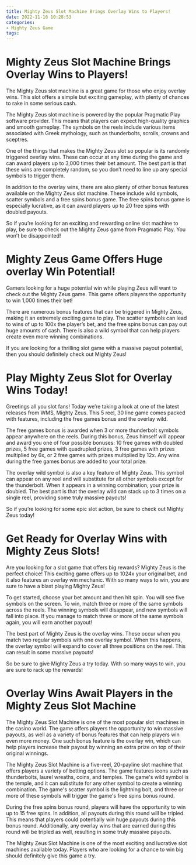 ```yaml
---
title: Mighty Zeus Slot Machine Brings Overlay Wins to Players!
date: 2022-11-16 10:28:53
categories:
- Mighty Zeus Game
tags:
---
```



#  Mighty Zeus Slot Machine Brings Overlay Wins to Players!

The Mighty Zeus slot machine is a great game for those who enjoy overlay wins. This slot offers a simple but exciting gameplay, with plenty of chances to rake in some serious cash.

The Mighty Zeus slot machine is powered by the popular Pragmatic Play software provider. This means that players can expect high-quality graphics and smooth gameplay. The symbols on the reels include various items associated with Greek mythology, such as thunderbolts, scrolls, crowns and sceptres.

One of the things that makes the Mighty Zeus slot so popular is its randomly triggered overlay wins. These can occur at any time during the game and can award players up to 3,000 times their bet amount. The best part is that these wins are completely random, so you don’t need to line up any special symbols to trigger them.

In addition to the overlay wins, there are also plenty of other bonus features available on the Mighty Zeus slot machine. These include wild symbols, scatter symbols and a free spins bonus game. The free spins bonus game is especially lucrative, as it can award players up to 20 free spins with doubled payouts.

So if you’re looking for an exciting and rewarding online slot machine to play, be sure to check out the Mighty Zeus game from Pragmatic Play. You won’t be disappointed!

#  Mighty Zeus Game Offers Huge overlay Win Potential!

Gamers looking for a huge potential win while playing Zeus will want to check out the Mighty Zeus game. This game offers players the opportunity to win 1,000 times their bet!

There are numerous bonus features that can be triggered in Mighty Zeus, making it an extremely exciting game to play. The scatter symbols can lead to wins of up to 100x the player’s bet, and the free spins bonus can pay out huge amounts of cash. There is also a wild symbol that can help players create even more winning combinations.

If you are looking for a thrilling slot game with a massive payout potential, then you should definitely check out Mighty Zeus!

#  Play Mighty Zeus Slot for Overlay Wins Today!

Greetings all you slot fans! Today we’re taking a look at one of the latest releases from WMS, Mighty Zeus. This 5 reel, 30 line game comes packed with features, including the free games bonus and the overlay wild.

The free games bonus is awarded when 3 or more thunderbolt symbols appear anywhere on the reels. During this bonus, Zeus himself will appear and award you one of four possible bonuses: 10 free games with doubled prizes, 5 free games with quadrupled prizes, 3 free games with prizes multiplied by 6x, or 2 free games with prizes multiplied by 12x. Any wins during the free games bonus are added to your total prize.

The overlay wild symbol is also a key feature of Mighty Zeus. This symbol can appear on any reel and will substitute for all other symbols except for the thunderbolt. When it appears in a winning combination, your prize is doubled. The best part is that the overlay wild can stack up to 3 times on a single reel, providing some truly massive payouts!

So if you’re looking for some epic slot action, be sure to check out Mighty Zeus today!

#  Get Ready for Overlay Wins with Mighty Zeus Slots!

Are you looking for a slot game that offers big rewards? Mighty Zeus is the perfect choice! This exciting game offers up to 1024x your original bet, and it also features an overlay win mechanic. With so many ways to win, you are sure to have a blast playing Mighty Zeus!

To get started, choose your bet amount and then hit spin. You will see five symbols on the screen. To win, match three or more of the same symbols across the reels. The winning symbols will disappear, and new symbols will fall into place. If you manage to match three or more of the same symbols again, you will earn another payout!

The best part of Mighty Zeus is the overlay wins. These occur when you match two regular symbols with one overlay symbol. When this happens, the overlay symbol will expand to cover all three positions on the reel. This can result in some massive payouts!

So be sure to give Mighty Zeus a try today. With so many ways to win, you are sure to rack up the rewards!

#  Overlay Wins Await Players in the Mighty Zeus Slot Machine

The Mighty Zeus Slot Machine is one of the most popular slot machines in the casino world. The game offers players the opportunity to win massive payouts, as well as a variety of bonus features that can help players win even more money. One such bonus feature is the overlay win, which can help players increase their payout by winning an extra prize on top of their original winnings.

The Mighty Zeus Slot Machine is a five-reel, 20-payline slot machine that offers players a variety of betting options. The game features icons such as thunderbolts, laurel wreaths, coins, and temples. The game's wild symbol is the temple, and it can substitute for any other symbol to create a winning combination. The game's scatter symbol is the lightning bolt, and three or more of these symbols will trigger the game's free spins bonus round.

During the free spins bonus round, players will have the opportunity to win up to 15 free spins. In addition, all payouts during this round will be tripled. This means that players could potentially win huge payouts during this bonus round. Additionally, any overlay wins that are earned during this round will be tripled as well, resulting in some truly massive payouts.

The Mighty Zeus Slot Machine is one of the most exciting and lucrative slot machines available today. Players who are looking for a chance to win big should definitely give this game a try.